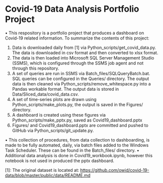 # Covid-19 Data Analysis Portfolio Project

• This respository is a portfolio project that produces a dashboard on Covid-19 related information. To summarize the contents of this project:

1) Data is downloaded daily from [1] via Python_scripts/get_covid_data.py. The data is downloaded in csv format and then converted to xlsx format.
2) The data is then loaded into Microsoft SQL Server Management Studio (SSMS), which is configured through the SSMS job agent and not through this repository.
3) A set of queries are run in SSMS via Batch_files/SQLQueryBatch.bat. SQL queries can be configured in the Queries/ directory. The output data is then cleaned via Python_scripts/remove_whitespace.py into a Pandas workable format. The output data is stored in Data/Sliced_data/covid_data.csv.
4) A set of time-series plots are drawn using Python_scripts/make_plots.py, the output is saved in the Figures/ directory.
5) A dashboard is created using these figures via Python_scripts/make_pptx.py, saved as Covid19_dashboard.pptx
6) Figures/ and Covid19_dashboard.pptx are committed and pushed to GitHub via Python_scripts/git_update.py.

• This collection of procedures, from data collection to dashboarding, is made to be fully automated, daily, via batch files added to the Windows Task Scheduler. These can be found in the Batch_files/ directory.
• Additional data analysis is done in Covid19_workbook.ipynb, however this notebook is not used in produced the pptx dashboard.

[1]:  The original dataset is located at: https://github.com/owid/covid-19-data/blob/master/public/data/README.md
